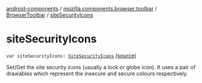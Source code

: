 [android-components](../../index.md) / [mozilla.components.browser.toolbar](../index.md) / [BrowserToolbar](index.md) / [siteSecurityIcons](./site-security-icons.md)

# siteSecurityIcons

`var siteSecurityIcons: `[`SiteSecurityIcons`](../../mozilla.components.browser.toolbar.display/-site-security-icons/index.md) [(source)](https://github.com/mozilla-mobile/android-components/blob/master/components/browser/toolbar/src/main/java/mozilla/components/browser/toolbar/BrowserToolbar.kt#L120)

Set/Get the site security icons (usually a lock or globe icon). It uses a pair of drawables
which represent the insecure and secure colours respectively.

